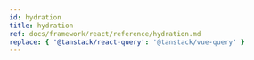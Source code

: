 ```yaml
---
id: hydration
title: hydration
ref: docs/framework/react/reference/hydration.md
replace: { '@tanstack/react-query': '@tanstack/vue-query' }
---
```


[//]: # 'HydrationBoundary'
[//]: # 'HydrationBoundary'
